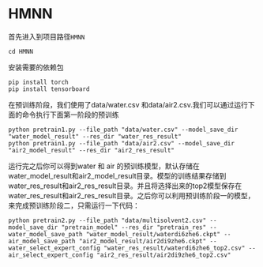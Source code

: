 # HMNN

首先进入到项目路径`HMNN`
```shell
cd HMNN
```
安装需要的依赖包
```shell
pip install torch
pip install tensorboard
```
在预训练阶段，我们使用了data/water.csv 和data/air2.csv.我们可以通过运行下面的命令执行下面第一阶段的预训练
```shell
python pretrain1.py --file_path "data/water.csv" --model_save_dir "water_model_result" --res_dir "water_res_result"
python pretrain1.py --file_path "data/air2.csv" --model_save_dir "air2_model_result" --res_dir "air2_res_result"
```
运行完之后你可以得到water 和 air 的预训练模型，默认存储在water_model_result和air2_model_result目录。模型的训练结果存储到water_res_result和air2_res_result目录。并且将选择出来的top2模型保存在water_res_result和air2_res_result目录。之后你可以利用预训练阶段一的模型，来完成预训练阶段二，只需运行一下代码：
```shell
python pretrain2.py --file_path "data/multisolvent2.csv" --model_save_dir "pretrain_model" --res_dir "pretrain_res" --water_model_save_path "water_model_result/waterdi6zhe6.ckpt" --air_model_save_path "air2_model_result/air2di9zhe6.ckpt" --water_select_expert_config "water_res_result/waterdi6zhe6_top2.csv" --air_select_expert_config "air2_res_result/air2di9zhe6_top2.csv"
```
